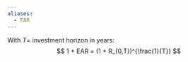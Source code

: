 ```yaml
---
aliases:
  - EAR
---
```

With $T =$ investment horizon in years:
$$ 1 + EAR = (1 + R_{0,T})^{\frac{1}{T}} $$